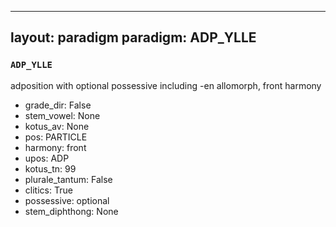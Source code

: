 
---
layout: paradigm
paradigm: ADP_YLLE
---
### ` ADP_YLLE `

adposition with optional possessive including -en allomorph, front harmony
* grade_dir: False
* stem_vowel: None
* kotus_av: None
* pos: PARTICLE
* harmony: front
* upos: ADP
* kotus_tn: 99
* plurale_tantum: False
* clitics: True
* possessive: optional
* stem_diphthong: None
